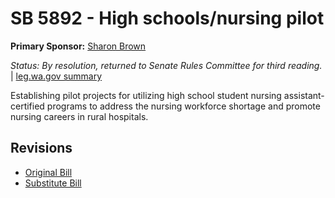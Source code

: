 # SB 5892 - High schools/nursing pilot
**Primary Sponsor:** [Sharon Brown](/person/leg/sharon.brown.md)

*Status: By resolution, returned to Senate Rules Committee for third reading.* | [leg.wa.gov summary](https://app.leg.wa.gov/billsummary?BillNumber=5892&Year=2021)

Establishing pilot projects for utilizing high school student nursing assistant-certified programs to address the nursing workforce shortage and promote nursing careers in rural hospitals.

## Revisions
* [Original Bill](1/)
* [Substitute Bill](S/)